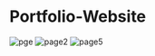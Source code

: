 
# Portfolio-Website

![pge](https://github.com/ritikasrv12/Portfolio-Website/assets/105850960/6917ece9-e3f5-4a0c-8b4d-d0b3d515b2f2)
![page2](https://github.com/ritikasrv12/Portfolio-Website/assets/105850960/1ba267d3-8b59-4c8d-bab2-53dccb169cc8)
![page5](https://github.com/ritikasrv12/Portfolio-Website/assets/105850960/cd5c08ce-ed26-49aa-8398-e48ce29dfee2)

